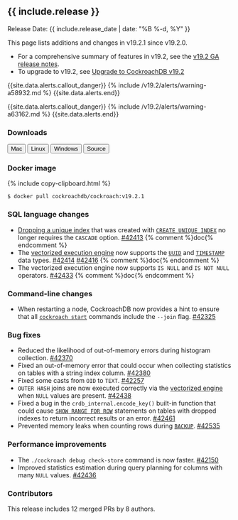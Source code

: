 <h2 id="{{ include.release | slugify }}">{{ include.release }}</h2>

Release Date: {{ include.release_date | date: "%B %-d, %Y" }}

This page lists additions and changes in v19.2.1 since v19.2.0.

- For a comprehensive summary of features in v19.2, see the [v19.2 GA release notes](v19.2.html#v19-2-0).
- To upgrade to v19.2, see [Upgrade to CockroachDB v19.2](../v19.2/upgrade-cockroach-version.html)

{{site.data.alerts.callout_danger}}
{% include /v19.2/alerts/warning-a58932.md %}
{{site.data.alerts.end}}

{{site.data.alerts.callout_danger}}
{% include /v19.2/alerts/warning-a63162.md %}
{{site.data.alerts.end}}

<h3 id="v19.2.1-downloads">Downloads</h3>

<div id="os-tabs" class="clearfix os-tabs_button-outline-primary">
    <a href="https://binaries.cockroachdb.com/cockroach-v19.2.1.darwin-10.9-amd64.tgz"><button id="mac" data-eventcategory="mac-binary-release-notes">Mac</button></a>
    <a href="https://binaries.cockroachdb.com/cockroach-v19.2.1.linux-amd64.tgz"><button id="linux" data-eventcategory="linux-binary-release-notes">Linux</button></a>
    <a href="https://binaries.cockroachdb.com/cockroach-v19.2.1.windows-6.2-amd64.zip"><button id="windows" data-eventcategory="windows-binary-release-notes">Windows</button></a>
    <a href="https://binaries.cockroachdb.com/cockroach-v19.2.1.src.tgz"><button id="source" data-eventcategory="source-release-notes">Source</button></a>
</div>

<h3 id="v19.2.1-docker-image">Docker image</h3>

{% include copy-clipboard.html %}
~~~shell
$ docker pull cockroachdb/cockroach:v19.2.1
~~~

<h3 id="v19.2.1-sql-language-changes">SQL language changes</h3>

- [Dropping a unique index](../v19.2/drop-index.html) that was created with [`CREATE UNIQUE INDEX`](../v19.2/create-index.html) no longer requires the `CASCADE` option. [#42413][#42413] {% comment %}doc{% endcomment %}
- The [vectorized execution engine](../v19.2/vectorized-execution.html) now supports the [`UUID`](../v19.2/uuid.html) and [`TIMESTAMP`](../v19.2/timestamp.html) data types. [#42414][#42414] [#42416][#42416] {% comment %}doc{% endcomment %}
- The vectorized execution engine now supports `IS NULL` and `IS NOT NULL` operators. [#42433][#42433] {% comment %}doc{% endcomment %}

<h3 id="v19.2.1-command-line-changes">Command-line changes</h3>

- When restarting a node, CockroachDB now provides a hint to ensure that all [`cockroach start`](../v19.2/cockroach-start.html) commands include the `--join` flag. [#42325][#42325]

<h3 id="v19.2.1-bug-fixes">Bug fixes</h3>

- Reduced the likelihood of out-of-memory errors during histogram collection. [#42370][#42370]
- Fixed an out-of-memory error that could occur when collecting statistics on tables with a string index column. [#42380][#42380]
- Fixed some casts from `OID` to `TEXT`. [#42257][#42257]
- `OUTER HASH` joins are now executed correctly via the [vectorized engine](../v19.2/vectorized-execution.html) when `NULL` values are present. [#42438][#42438]
- Fixed a bug in the `crdb_internal.encode_key()` built-in function that could cause [`SHOW RANGE FOR ROW`](../v19.2/show-range-for-row.html) statements on tables with dropped indexes to return incorrect results or an error. [#42461][#42461]
- Prevented memory leaks when counting rows during [`BACKUP`](../v19.2/backup.html). [#42535][#42535]

<h3 id="v19.2.1-performance-improvements">Performance improvements</h3>

- The `./cockroach debug check-store` command is now faster. [#42150][#42150]
- Improved statistics estimation during query planning for columns with many `NULL` values. [#42436][#42436]

<h3 id="v19.2.1-contributors">Contributors</h3>

This release includes 12 merged PRs by 8 authors.

[#42150]: https://github.com/cockroachdb/cockroach/pull/42150
[#42257]: https://github.com/cockroachdb/cockroach/pull/42257
[#42370]: https://github.com/cockroachdb/cockroach/pull/42370
[#42380]: https://github.com/cockroachdb/cockroach/pull/42380
[#42413]: https://github.com/cockroachdb/cockroach/pull/42413
[#42414]: https://github.com/cockroachdb/cockroach/pull/42414
[#42416]: https://github.com/cockroachdb/cockroach/pull/42416
[#42433]: https://github.com/cockroachdb/cockroach/pull/42433
[#42436]: https://github.com/cockroachdb/cockroach/pull/42436
[#42438]: https://github.com/cockroachdb/cockroach/pull/42438
[#42461]: https://github.com/cockroachdb/cockroach/pull/42461
[#42535]: https://github.com/cockroachdb/cockroach/pull/42535
[#42325]: https://github.com/cockroachdb/cockroach/pull/42325
